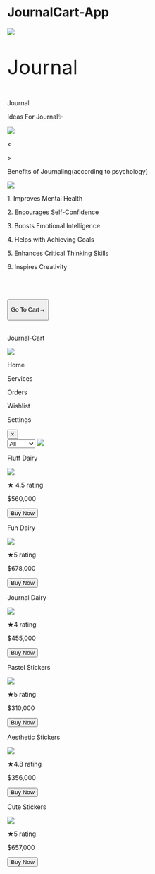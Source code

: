 # JournalCart-App
<html>
<head>
  <title>Journal Cart</title>
</head>
<body id="main-body">
    <div>
    <div id="loader">
        <img id="l1" onclick="display()" src="https://dl.dropbox.com/scl/fi/etlenebzdudsizs54yfhc/1a8fcb7fe9fb6fe2625ff91f36428309.jpg?rlkey=t4nk0t244t2lu6a2t0rsydamj&st=qfrqbrxq&dl=0"><p id="head" style="top:33%;left:31%; font-size:45px;" onclick="display()">Journal</p></img>
        </div>
    </div>
    <div id="body">
       <div id="journal"><p id="head">Journal</p></div>  
       <div id="div1">
       <p id="head2">Ideas For Journal✨</p>
       <img id="images" src="https://dl.dropbox.com/scl/fi/04brywqnbfjkq199e0s04/January-Bullet-Journal-Theme-Ideas-cover-page-by-judy.journals.jpg?rlkey=prlnufjnfou44nbrrul70d2jj&st=15dhrcyn&dl=0">
  <p id="p1" onclick="preimg()"><</p>
  <p id="p2" ontouchstart="nextimg()">></p>
        </div>
    <div id="div2">
        <p id="head3">Benefits of Journaling(according to psychology)</p>
        <img id="img2" src="https://dl.dropbox.com/scl/fi/gfijrfshzi9d8mqcjn3zp/benefits-of-journaling.png?rlkey=a61nvhqwo869i5l4zxvcot90j&st=43049p4x&dl=0">
    <p class="text">1. Improves Mental Health</p>
    <p class="text">2. Encourages Self-Confidence</p>
    <p class="text">3. Boosts Emotional Intelligence </p>
    <p class="text">4. Helps with Achieving Goals </p>
    <p class="text">5. Enhances Critical Thinking Skills
    <p class="text">6. Inspires Creativity</p><br /><br /><br />
    <button id="cart" onclick="lesson()"><a href="#third-content" style="text-decoration:none; color:black;"><p id="c1">Go To Cart→</p></a></button><br /><br />
    </div>
  </div>
  
  <div id="second-content">
  <div id="header2">
  <p id="head4">Journal-Cart</p>
  </div id="nav-icon">
      <img id="icon" onclick="display2()" src="https://dl.dropbox.com/scl/fi/0lqwj5cevjzn4h7g5idlh/OwnSticker_20240829_165804799.png.jpg?rlkey=c4nlsww8t3z3wudcdzz3n0ohf&st=cwxxutgp&dl=0">
  </div>
  <div id="navigation">
    <div id="nav1">
        <p class="texts">Home</p>
        <p class="texts">Services</p>
        <p class="texts">Orders</p>
        <p class="texts">Wishlist</p>
        <p class="texts">Settings</p>
        <button id="close" onclick="close1()">×</button>
    </div>
  </div>
  <div id="third-content">
  <div id="search">
  <select id="in1">
  <option>Dairy</option>
  <option>Sticker</option>
  <option selected>All</option>
  </select>
  <img id="icon2" src="https://dl.dropbox.com/scl/fi/4jrfg90u5bjekmqvy149v/OwnSticker_20240829_233435262.png.jpg?rlkey=2mxos1dqzq21pk0xfbjajr6tv&st=soiereal&dl=0" onclick="input()">
 </div>
 <div id="dairy">
 <div id="shopd">
 <p class="text">Fluff Dairy</p>
 <img src="https://dl.dropbox.com/scl/fi/ssmt1qzeom3rngaprmdqy/4244a899d11e8807457e37e46bd38094.jpg?rlkey=txhye297m1f9smoh8m62pj5yj&st=vzcfxppt&dl=0" class="objects">
 <p id="rate">★ 4.5 rating</p>
 <p id="ru1">$560,000</p>
 <button id="buy">Buy Now</button>
 </div>
 <div id="shopdi">
     <p class="text">Fun Dairy</p>
     <img src="https://dl.dropbox.com/scl/fi/fk51isi8gmut5efwpcap9/Aesthetic-Journal-Setup-Guidelines_600x600.jpg?rlkey=1m6krd3swuhoccz8q2ie1s0kv&st=kcdzdh2v&dl=0" class="objects">
    <p id="rate2">★5 rating</p>
    <p id="ru2">$678,000</p>
    <button id="buy2">Buy Now</button>
    <div id="shopd2">
      <p class="text">Journal Dairy</p> 
      <img src="https://dl.dropbox.com/scl/fi/47xihtc96d9cy6dwjy3o3/bullet-journal-example-1024x768.jpg?rlkey=079bl4g1h85gzhhlqs7rut6p3&st=uld1k0jz&dl=0" id="d3">
      <p id='rate3'>★4 rating</p>
      <p id="ru3">$455,000</p>
      <button id='buy3'>Buy Now</button>
    </div>
  </div>
 </div>
 <div id="stickers">
 <div id="sti1">
 <p class="text">Pastel Stickers</p>
 <img src="https://dl.dropbox.com/scl/fi/jn6a5eibhm3crejzkhoel/4fc9d988f81db536edf46f341dd5c2e7.jpg?rlkey=ba3x99mwlql819q7yzoc0h0xy&st=t7a0c45j&dl=0" id="d4">
 <p id="rate4">★5 rating</p>
 <p id="ru4">$310,000</p>
 <button id="buy4">Buy Now</button>
 </div>
 <div id="sti2">
  <p class="text">Aesthetic Stickers</p>
  <img src="https://dl.dropbox.com/scl/fi/kjqqv8dswhnsgd9ontbsn/il_570xN.4260760021_1hn4.jpg?rlkey=2d0fzbgx6qqx3gmdvm57vg5a8&st=q2zxdr8b&dl=0" id="d5">  
  <p id="rate5">★4.8 rating</p>
  <p id="ru5">$356,000</p>
  <button id="buy5">Buy Now</button>
 </div>
 <div id="sti3">
 <p class="text">Cute Stickers</p>
 <img src="https://dl.dropbox.com/scl/fi/19dc71tqxnzu7en6ag2cf/pastelpics.png?rlkey=qupbz2627mups9n73w569zejm&st=ja95twkl&dl=0" id="d6">
 <p id="rate6">★5 rating</p>
 <p id="ru6">$657,000</p>
 <button id="buy6">Buy Now</button>
     
 </div>
 </div>
 </div>
 <style>
   @import url('https://fonts.googleapis.com/css2?family=Bodoni+Moda+SC:ital,opsz,wght@0,6..96,400..900;1,6..96,400..900&family=Great+Vibes&family=Gupter:wght@400;500;700&family=New+Amsterdam&family=Nova+Cut&family=Platypi:ital,wght@0,300..800;1,300..800&family=Sevillana&display=swap');

@import url('https://fonts.googleapis.com/css2?family=Great+Vibes&family=Gupter:wght@400;500;700&family=New+Amsterdam&family=Nova+Cut&family=Platypi:ital,wght@0,300..800;1,300..800&family=Sevillana&display=swap');

@import url('https://fonts.googleapis.com/css2?family=Nerko+One&display=swap');


@keyframes shake{
    0%{transform:rotate(360deg)};
    80%{transform:rotate(360deg)};
    100%{transform:rotate(360deg)};
}

#body{
    display:none;
    opacity:-1;
}

#main-body{
    background-image:url("https://dl.dropbox.com/scl/fi/8o9z5mhpecpj0nboxifb0/e9012569a585f65a808e7e722ab7a121.jpg?rlkey=5434qsltv138m1hv8ubjgyrff&st=9lfp42mf&dl=0");
}


#l1 {
    width:150px;
    height:150px;
    display:block;
    margin-left:auto;
    margin-right:auto;
    margin-top:60%;
    margin-bottom:50%;
    animation:shake 10s linear infinite;
    transform:rotate(5deg);
    box-shadow: rgba(200, 0, 255, 75) 0px 0px 6px, rgba(200, 0, 255, 1) 0px 4px 30px;
    border-radius:100px;
    
}

@keyframes opacitys{
    0%{opacity:0;}
    50%{opacity:1;}
    100%{opacity:1;}
}


#head{
   font-size:60px;
   left:25%;
   top:-49%;
   font-family:Nerko One;
   position:absolute;
}

#journal{
    top:-2%;
    left:-2%;
    background-color:#ffaef1;
    width:105%;
    position:absolute;
    height:13%;
    border-bottom-left-radius:250px;
    border-bottom-right-radius:250px;
    
}

#div1{
    width:90%;
    height:68%;
    box-shadow: rgba(0, 0, 0, 0.25) 0px 14px 28px, rgba(0, 0, 0, 0.22) 0px 10px 10px;
    border-radius:20px;
    background-color:white;
    position:absolute;
    top:15%;
    left:5%;
    background:linear-gradient(101deg,#ed7bc4 35%,#5606bd 90%,#5606bd 100%);
    
}

#head2{
   font-size:30px;
   left:14%;
   top:-6%;
   font-family:Nerko One;
   position:absolute;
    
}

#images{
    width:75%;
    height:60%;
    margin-left:12%;
    margin-right:26%;
    margin-top:18%;
    border-radius:20px;
    box-shadow: rgba(0, 0, 0, 0.25) 0px 14px 28px, rgba(0, 0, 0, 0.22) 0px 10px 10px;
}

#p1{
    font-size:45px;
    font-weight:45px;
    margin-left:2%;
    margin-top:-45%;
}

#p2{
    font-size:45px;
    font-weight:45px;
    margin-left:90%;
    margin-top:-31%;
}

#div2{
    width:90%;
    height:97%;
    box-shadow: rgba(0, 0, 0, 0.25) 0px 14px
 </style>
    
        
